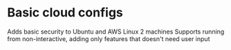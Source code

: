 # Basic cloud configs
Adds basic security to Ubuntu and AWS Linux 2 machines
Supports running from non-interactive, adding only features that doesn't need user input
